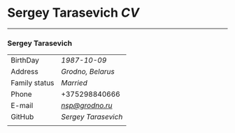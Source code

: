 # Sergey Tarasevich _CV_
_________________________

### Sergey Tarasevich
|  |  | 
| -------- | ------ 
| BirthDay | *1987-10-09*  
| Address | *Grodno, Belarus*  
| Family status | *Married*  
| Phone | +375298840666  
| E-mail | *nsp@grodno.ru*  
| GitHub | *Sergey Tarasevich*
|  |  |
